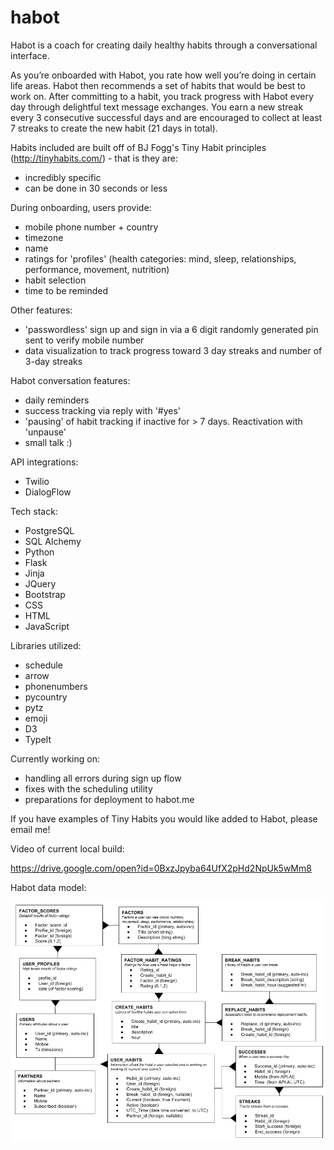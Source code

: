 # habot

Habot is a coach for creating daily healthy habits through a conversational interface.

As you’re onboarded with Habot, you rate how well you’re doing in certain life areas. Habot then recommends a set of habits that would be best to work on. After committing to a habit, you track progress with Habot every day through delightful text message exchanges. You earn a new streak every 3 consecutive successful days and are encouraged to collect at least 7 streaks to create the new habit (21 days in total).

Habits included are built off of BJ Fogg's Tiny Habit principles (http://tinyhabits.com/) - that is they are:
- incredibly specific
- can be done in 30 seconds or less

During onboarding, users provide: 
- mobile phone number + country
- timezone
- name
- ratings for 'profiles' (health categories: mind, sleep, relationships, performance, movement, nutrition)
- habit selection
- time to be reminded

Other features: 
- 'passwordless' sign up and sign in via a 6 digit randomly generated pin sent to verify mobile number
- data visualization to track progress toward 3 day streaks and number of 3-day streaks

Habot conversation features:
- daily reminders
- success tracking via reply with '#yes'
- 'pausing' of habit tracking if inactive for > 7 days.  Reactivation with 'unpause'
- small talk :)

API integrations:
- Twilio
- DialogFlow

Tech stack:
- PostgreSQL
- SQL Alchemy
- Python
- Flask
- Jinja
- JQuery
- Bootstrap
- CSS
- HTML
- JavaScript

Libraries utilized:
- schedule
- arrow
- phonenumbers
- pycountry
- pytz
- emoji
- D3
- TypeIt

Currently working on:
- handling all errors during sign up flow
- fixes with the scheduling utility
- preparations for deployment to habot.me

If you have examples of Tiny Habits you would like added to Habot, please email me!

Video of current local build: 

https://drive.google.com/open?id=0BxzJpyba64UfX2pHd2NpUk5wMm8

Habot data model: 

![data model](./Habot%20Data%20Model.png)





